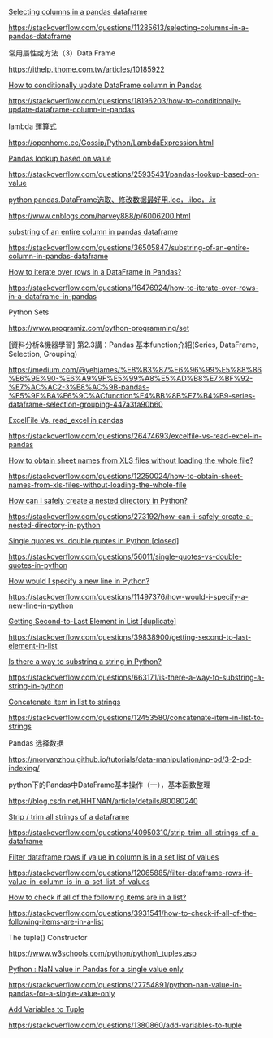 [Selecting columns in a pandas dataframe](https://stackoverflow.com/questions/11285613/selecting-columns-in-a-pandas-dataframe)

https://stackoverflow.com/questions/11285613/selecting-columns-in-a-pandas-dataframe



常用屬性或方法（3）Data Frame

https://ithelp.ithome.com.tw/articles/10185922



[How to conditionally update DataFrame column in Pandas](https://stackoverflow.com/questions/18196203/how-to-conditionally-update-dataframe-column-in-pandas)

https://stackoverflow.com/questions/18196203/how-to-conditionally-update-dataframe-column-in-pandas



lambda 運算式

https://openhome.cc/Gossip/Python/LambdaExpression.html



[Pandas lookup based on value](https://stackoverflow.com/questions/25935431/pandas-lookup-based-on-value)

https://stackoverflow.com/questions/25935431/pandas-lookup-based-on-value



[python pandas.DataFrame选取、修改数据最好用.loc，.iloc，.ix](https://www.cnblogs.com/harvey888/p/6006200.html)

https://www.cnblogs.com/harvey888/p/6006200.html



[substring of an entire column in pandas dataframe](https://stackoverflow.com/questions/36505847/substring-of-an-entire-column-in-pandas-dataframe)

https://stackoverflow.com/questions/36505847/substring-of-an-entire-column-in-pandas-dataframe



[How to iterate over rows in a DataFrame in Pandas?](https://stackoverflow.com/questions/16476924/how-to-iterate-over-rows-in-a-dataframe-in-pandas)

https://stackoverflow.com/questions/16476924/how-to-iterate-over-rows-in-a-dataframe-in-pandas



Python Sets

https://www.programiz.com/python-programming/set



\[資料分析&機器學習\] 第2.3講：Pandas 基本function介紹\(Series, DataFrame, Selection, Grouping\)

https://medium.com/@yehjames/%E8%B3%87%E6%96%99%E5%88%86%E6%9E%90-%E6%A9%9F%E5%99%A8%E5%AD%B8%E7%BF%92-%E7%AC%AC2-3%E8%AC%9B-pandas-%E5%9F%BA%E6%9C%ACfunction%E4%BB%8B%E7%B4%B9-series-dataframe-selection-grouping-447a3fa90b60



[ExcelFile Vs. read\_excel in pandas](https://stackoverflow.com/questions/26474693/excelfile-vs-read-excel-in-pandas)

https://stackoverflow.com/questions/26474693/excelfile-vs-read-excel-in-pandas



[How to obtain sheet names from XLS files without loading the whole file?](https://stackoverflow.com/questions/12250024/how-to-obtain-sheet-names-from-xls-files-without-loading-the-whole-file)

https://stackoverflow.com/questions/12250024/how-to-obtain-sheet-names-from-xls-files-without-loading-the-whole-file



[How can I safely create a nested directory in Python?](https://stackoverflow.com/questions/273192/how-can-i-safely-create-a-nested-directory-in-python)

https://stackoverflow.com/questions/273192/how-can-i-safely-create-a-nested-directory-in-python



[Single quotes vs. double quotes in Python \[closed\]](https://stackoverflow.com/questions/56011/single-quotes-vs-double-quotes-in-python)

https://stackoverflow.com/questions/56011/single-quotes-vs-double-quotes-in-python



[How would I specify a new line in Python?](https://stackoverflow.com/questions/11497376/how-would-i-specify-a-new-line-in-python)

https://stackoverflow.com/questions/11497376/how-would-i-specify-a-new-line-in-python



[Getting Second-to-Last Element in List \[duplicate\]](https://stackoverflow.com/questions/39838900/getting-second-to-last-element-in-list)

https://stackoverflow.com/questions/39838900/getting-second-to-last-element-in-list



[Is there a way to substring a string in Python?](https://stackoverflow.com/questions/663171/is-there-a-way-to-substring-a-string-in-python)

https://stackoverflow.com/questions/663171/is-there-a-way-to-substring-a-string-in-python



[Concatenate item in list to strings](https://stackoverflow.com/questions/12453580/concatenate-item-in-list-to-strings)

https://stackoverflow.com/questions/12453580/concatenate-item-in-list-to-strings



Pandas 选择数据

https://morvanzhou.github.io/tutorials/data-manipulation/np-pd/3-2-pd-indexing/

  


python下的Pandas中DataFrame基本操作（一），基本函数整理

https://blog.csdn.net/HHTNAN/article/details/80080240



[Strip / trim all strings of a dataframe](https://stackoverflow.com/questions/40950310/strip-trim-all-strings-of-a-dataframe)

https://stackoverflow.com/questions/40950310/strip-trim-all-strings-of-a-dataframe



[Filter dataframe rows if value in column is in a set list of values](https://stackoverflow.com/questions/12065885/filter-dataframe-rows-if-value-in-column-is-in-a-set-list-of-values)

https://stackoverflow.com/questions/12065885/filter-dataframe-rows-if-value-in-column-is-in-a-set-list-of-values



[How to check if all of the following items are in a list?](https://stackoverflow.com/questions/3931541/how-to-check-if-all-of-the-following-items-are-in-a-list)

https://stackoverflow.com/questions/3931541/how-to-check-if-all-of-the-following-items-are-in-a-list



The tuple\(\) Constructor

https://www.w3schools.com/python/python\_tuples.asp



[Python : NaN value in Pandas for a single value only](https://stackoverflow.com/questions/27754891/python-nan-value-in-pandas-for-a-single-value-only)

https://stackoverflow.com/questions/27754891/python-nan-value-in-pandas-for-a-single-value-only



[Add Variables to Tuple](https://stackoverflow.com/questions/1380860/add-variables-to-tuple)

https://stackoverflow.com/questions/1380860/add-variables-to-tuple



